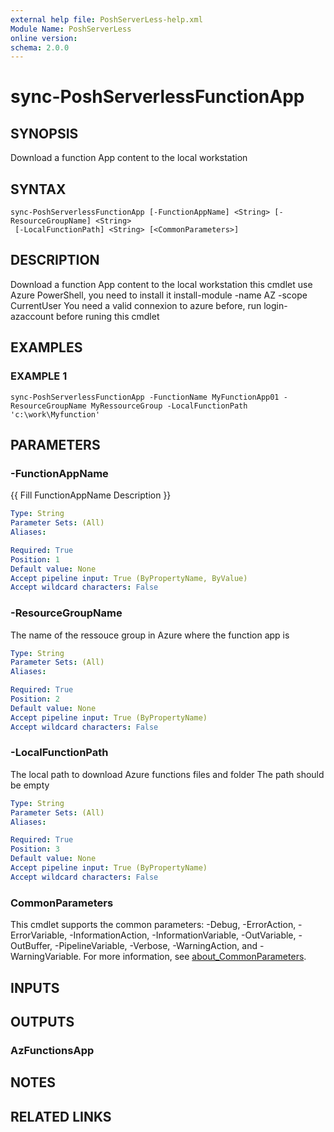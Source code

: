 ```yaml
---
external help file: PoshServerLess-help.xml
Module Name: PoshServerLess
online version:
schema: 2.0.0
---
```


# sync-PoshServerlessFunctionApp

## SYNOPSIS
Download a function App content to the local workstation

## SYNTAX

```
sync-PoshServerlessFunctionApp [-FunctionAppName] <String> [-ResourceGroupName] <String>
 [-LocalFunctionPath] <String> [<CommonParameters>]
```

## DESCRIPTION
Download a function App content to the local workstation
this cmdlet use Azure PowerShell, you need to install it install-module -name AZ -scope CurrentUser
You need a valid connexion to azure before, run login-azaccount before runing this cmdlet

## EXAMPLES

### EXAMPLE 1
```
sync-PoshServerlessFunctionApp -FunctionName MyFunctionApp01 -ResourceGroupName MyRessourceGroup -LocalFunctionPath 'c:\work\Myfunction'
```

## PARAMETERS

### -FunctionAppName
{{ Fill FunctionAppName Description }}

```yaml
Type: String
Parameter Sets: (All)
Aliases:

Required: True
Position: 1
Default value: None
Accept pipeline input: True (ByPropertyName, ByValue)
Accept wildcard characters: False
```

### -ResourceGroupName
The name of the ressouce group in Azure where the function app is

```yaml
Type: String
Parameter Sets: (All)
Aliases:

Required: True
Position: 2
Default value: None
Accept pipeline input: True (ByPropertyName)
Accept wildcard characters: False
```

### -LocalFunctionPath
The local path to download Azure functions files and folder
The path should be empty

```yaml
Type: String
Parameter Sets: (All)
Aliases:

Required: True
Position: 3
Default value: None
Accept pipeline input: True (ByPropertyName)
Accept wildcard characters: False
```

### CommonParameters
This cmdlet supports the common parameters: -Debug, -ErrorAction, -ErrorVariable, -InformationAction, -InformationVariable, -OutVariable, -OutBuffer, -PipelineVariable, -Verbose, -WarningAction, and -WarningVariable. For more information, see [about_CommonParameters](http://go.microsoft.com/fwlink/?LinkID=113216).

## INPUTS

## OUTPUTS

### AzFunctionsApp
## NOTES

## RELATED LINKS

